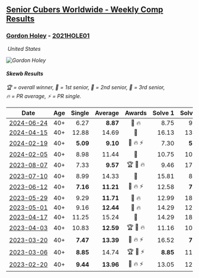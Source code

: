 <style>table {white-space: nowrap;}</style>
<link rel="stylesheet" type="text/css" href="/scw-comp/css/flags.css" />

## [Senior Cubers Worldwide - Weekly Comp Results](/scw-comp/results/)
### [Gordon Holey](README.md) - [2021HOLE01](https://www.worldcubeassociation.org/persons/2021HOLE01?event=skewb)

<i class="flag flag-US" />&nbsp;United States

![Gordon Holey](1642020105.jpg)

#### Skewb Results

<span style="white-space: nowrap;">🏆 = overall winner</span>, <span style="white-space: nowrap;">🥇 = 1st senior</span>, <span style="white-space: nowrap;">🥈 = 2nd senior</span>, <span style="white-space: nowrap;">🥉 = 3rd senior</span>, <span style="white-space: nowrap;">🔥 = PR average</span>, <span style="white-space: nowrap;">⚡ = PR single</span>.

| Date | Age | Single | Average | Awards | Solve 1 | Solve 2 | Solve 3 | Solve 4 | Solve 5 | Video |
| :--: | :--: | --: | --: | :--: | --: | --: | --: | --: | --: | :-- |
| [2024-06-24](../../results/2024-06-24/skewb.md) | 40+ | 6.27 | **8.87** | 🥈 🔥 | 8.75 | 9.34 | 8.51 | 12.87 | 6.27 | [Desktop](https://www.facebook.com/766997877/videos/1129605771466665) / [Mobile](https://m.facebook.com/766997877/videos/1129605771466665) |
| [2024-04-15](../../results/2024-04-15/skewb.md) | 40+ | 12.88 | 14.69 | 🥉 | 16.13 | 13.24 | 14.70 | 12.88 | 19.86 | [Desktop](https://www.facebook.com/766997877/videos/946405887017290) / [Mobile](https://m.facebook.com/766997877/videos/946405887017290) |
| [2024-02-19](../../results/2024-02-19/skewb.md) | 40+ | **5.09** | **9.10** | 🥈 🔥 ⚡ | 7.30 | **5.09** | 12.30 | 11.71 | 8.29 | [Desktop](https://www.facebook.com/766997877/videos/783488979878723) / [Mobile](https://m.facebook.com/766997877/videos/783488979878723) |
| [2024-02-05](../../results/2024-02-05/skewb.md) | 40+ | 8.98 | 11.44 | 🥈 | 10.75 | 10.29 | DNF | 8.98 | 13.28 | [Desktop](https://www.facebook.com/766997877/videos/650209463829232) / [Mobile](https://m.facebook.com/766997877/videos/650209463829232) |
| [2023-08-07](../../results/2023-08-07/skewb.md) | 40+ | 7.33 | **9.57** | 🏆 🥇 🔥 | 9.46 | 17.97 | 7.91 | 7.33 | 11.35 | [Desktop](https://www.facebook.com/766997877/videos/305398095315165) / [Mobile](https://m.facebook.com/766997877/videos/305398095315165) |
| [2023-07-10](../../results/2023-07-10/skewb.md) | 40+ | 8.99 | 14.33 | 🥈 | 15.81 | 8.99 | 17.38 | 13.71 | 13.48 | [Desktop](https://www.facebook.com/events/290406996735190/permalink/296233549485868) / [Mobile](https://m.facebook.com/events/290406996735190?view=permalink&id=296233549485868) |
| [2023-06-12](../../results/2023-06-12/skewb.md) | 40+ | **7.16** | **11.21** | 🥈 🔥 ⚡ | 12.58 | **7.16** | 12.94 | 11.04 | 10.02 | [Desktop](https://www.facebook.com/766997877/videos/245451628199365) / [Mobile](https://m.facebook.com/766997877/videos/245451628199365) |
| [2023-05-29](../../results/2023-05-29/skewb.md) | 40+ | 9.29 | **11.71** | 🥈 🔥 | 12.99 | 18.12 | 9.29 | 12.24 | 9.91 | [Desktop](https://www.facebook.com/766997877/videos/1970029000010930) / [Mobile](https://m.facebook.com/766997877/videos/1970029000010930) |
| [2023-05-01](../../results/2023-05-01/skewb.md) | 40+ | 9.16 | **12.44** | 🥉 🔥 | 14.29 | 12.66 | 10.38 | 17.29 | 9.16 | [Desktop](https://www.facebook.com/766997877/videos/586458993624943) / [Mobile](https://m.facebook.com/766997877/videos/586458993624943) |
| [2023-04-17](../../results/2023-04-17/skewb.md) | 40+ | 11.25 | 15.24 | 🥉 | 14.29 | 18.16 | 16.68 | 11.25 | 14.76 | [Desktop](https://www.facebook.com/766997877/videos/1956280334705163) / [Mobile](https://m.facebook.com/766997877/videos/1956280334705163) |
| [2023-04-03](../../results/2023-04-03/skewb.md) | 40+ | 10.83 | **12.59** | 🏆 🥇 🔥 | 11.16 | 10.83 | 14.76 | 17.32 | 11.86 | [Desktop](https://www.facebook.com/766997877/videos/189449217216252) / [Mobile](https://m.facebook.com/766997877/videos/189449217216252) |
| [2023-03-20](../../results/2023-03-20/skewb.md) | 40+ | **7.47** | **13.39** | 🥉 🔥 ⚡ | 16.52 | **7.47** | 11.32 | 17.23 | 12.33 | [Desktop](https://www.facebook.com/766997877/videos/1625657091286010) / [Mobile](https://m.facebook.com/766997877/videos/1625657091286010) |
| [2023-03-06](../../results/2023-03-06/skewb.md) | 40+ | **8.85** | 14.74 | 🏆 🥇 ⚡ | **8.85** | 11.36 | 18.24 | 18.08 | 14.79 | [Desktop](https://www.facebook.com/766997877/videos/719947926335166) / [Mobile](https://m.facebook.com/766997877/videos/719947926335166) |
| [2023-02-20](../../results/2023-02-20/skewb.md) | 40+ | **9.44** | **13.96** | 🥈 🔥 ⚡ | 13.05 | 12.17 | 16.67 | **9.44** | 22.86 | [Desktop](https://www.facebook.com/766997877/videos/1168404963860559) / [Mobile](https://m.facebook.com/766997877/videos/1168404963860559) |


<!-- Global site tag (gtag.js) - Google Analytics -->
<script async src="https://www.googletagmanager.com/gtag/js?id=UA-86348435-3"></script>
<script>window.dataLayer = window.dataLayer || []; function gtag() {dataLayer.push(arguments);} gtag('js', new Date()); gtag('config', 'UA-86348435-3');</script>
